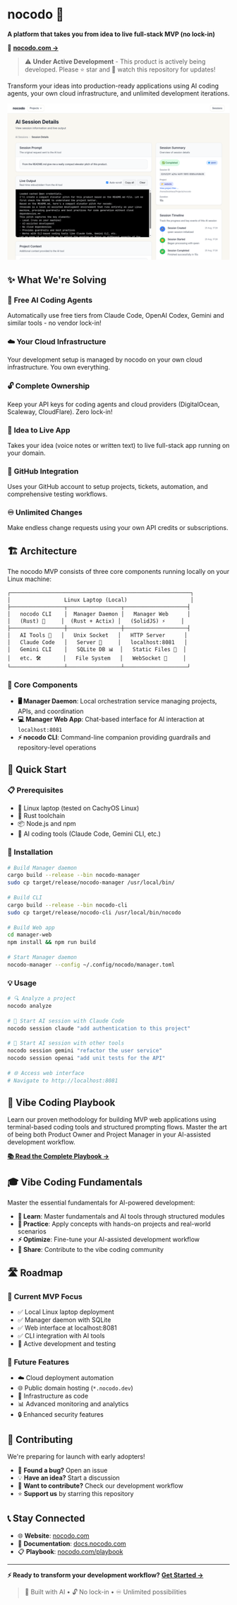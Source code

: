 # nocodo 🤖

**A platform that takes you from idea to live full-stack MVP (no lock-in)**

🚀 [**nocodo.com →**](https://nocodo.com)

> ⚠️ **Under Active Development** - This product is actively being developed. Please ⭐ star and 👀 watch this repository for updates!

Transform your ideas into production-ready applications using AI coding agents, your own cloud infrastructure, and unlimited development iterations.

![nocodo AI Session Details](./website/src/assets/nocodo_AI_Session_Details_Redesigned_26_August_2025.png)

## ✨ What We're Solving

### 🤖 **Free AI Coding Agents**
Automatically use free tiers from Claude Code, OpenAI Codex, Gemini and similar tools - no vendor lock-in!

### ☁️ **Your Cloud Infrastructure**
Your development setup is managed by nocodo on your own cloud infrastructure. You own everything.

### 🔓 **Complete Ownership**
Keep your API keys for coding agents and cloud providers (DigitalOcean, Scaleway, CloudFlare). Zero lock-in!

### 🎯 **Idea to Live App**
Takes your idea (voice notes or written text) to live full-stack app running on your domain.

### 📱 **GitHub Integration**
Uses your GitHub account to setup projects, tickets, automation, and comprehensive testing workflows.

### ♾️ **Unlimited Changes**
Make endless change requests using your own API credits or subscriptions.

## 🏗️ Architecture

The nocodo MVP consists of three core components running locally on your Linux machine:

```
┌─────────────────────────────────────────────────────────┐
│                 Linux Laptop (Local)                    │
├─────────────────┬─────────────────┬────────────────────┤
│   nocodo CLI    │  Manager Daemon │   Manager Web      │
│   (Rust) 🦀     │  (Rust + Actix) │   (SolidJS) ⚡     │
├─────────────────┼─────────────────┼────────────────────┤
│   AI Tools 🤖   │   Unix Socket   │   HTTP Server      │
│   Claude Code   │   Server 🔌     │   localhost:8081   │
│   Gemini CLI    │   SQLite DB 📊  │   Static Files 📁  │
│   etc. 🛠️       │   File System   │   WebSocket 🔄     │
└─────────────────┴─────────────────┴────────────────────┘
```

### 🎯 **Core Components**

- **🖥️ Manager Daemon**: Local orchestration service managing projects, APIs, and coordination
- **💻 Manager Web App**: Chat-based interface for AI interaction at `localhost:8081`
- **⚡ nocodo CLI**: Command-line companion providing guardrails and repository-level operations

## 🚀 Quick Start

### 📋 Prerequisites
- 🐧 Linux laptop (tested on CachyOS Linux)
- 🦀 Rust toolchain
- 📦 Node.js and npm
- 🤖 AI coding tools (Claude Code, Gemini CLI, etc.)

### 🔧 Installation
```bash
# Build Manager daemon
cargo build --release --bin nocodo-manager
sudo cp target/release/nocodo-manager /usr/local/bin/

# Build CLI
cargo build --release --bin nocodo-cli
sudo cp target/release/nocodo-cli /usr/local/bin/nocodo

# Build Web app
cd manager-web
npm install && npm run build

# Start Manager daemon
nocodo-manager --config ~/.config/nocodo/manager.toml
```

### 💡 Usage
```bash
# 🔍 Analyze a project
nocodo analyze

# 🤖 Start AI session with Claude Code
nocodo session claude "add authentication to this project"

# 🌟 Start AI session with other tools
nocodo session gemini "refactor the user service"
nocodo session openai "add unit tests for the API"

# 🌐 Access web interface
# Navigate to http://localhost:8081
```

## 📖 Vibe Coding Playbook

Learn our proven methodology for building MVP web applications using terminal-based coding tools and structured prompting flows. Master the art of being both Product Owner and Project Manager in your AI-assisted development workflow.

**[📚 Read the Complete Playbook →](https://nocodo.com/playbook)**

## 🎓 Vibe Coding Fundamentals

Master the essential fundamentals for AI-powered development:

- **📖 Learn**: Master fundamentals and AI tools through structured modules
- **🧪 Practice**: Apply concepts with hands-on projects and real-world scenarios
- **⚡ Optimize**: Fine-tune your AI-assisted development workflow
- **🤝 Share**: Contribute to the vibe coding community

## 🛣️ Roadmap

### 🎯 **Current MVP Focus**
- ✅ Local Linux laptop deployment
- ✅ Manager daemon with SQLite
- ✅ Web interface at localhost:8081
- ✅ CLI integration with AI tools
- 🔄 Active development and testing

### 🚀 **Future Features**
- ☁️ Cloud deployment automation
- 🌐 Public domain hosting (`*.nocodo.dev`)
- 🔧 Infrastructure as code
- 📊 Advanced monitoring and analytics
- 🔒 Enhanced security features

## 🤝 Contributing

We're preparing for launch with early adopters!

- 🐛 **Found a bug?** Open an issue
- 💡 **Have an idea?** Start a discussion
- 🔧 **Want to contribute?** Check our development workflow
- ⭐ **Support us** by starring this repository

## 📞 Stay Connected

- 🌐 **Website**: [nocodo.com](https://nocodo.com)
- 📖 **Documentation**: [docs.nocodo.com](https://nocodo.com/fundamentals)
- 📋 **Playbook**: [nocodo.com/playbook](https://nocodo.com/playbook)

---

**⚡ Ready to transform your development workflow?** [**Get Started →**](https://nocodo.com)

> 🤖 Built with AI • 🔓 No lock-in • ♾️ Unlimited possibilities
